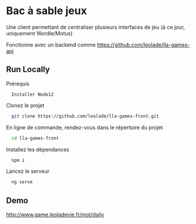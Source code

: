 
# Bac à sable jeux

Une client permettant de centraliser plusieurs interfaces de jeu (à ce jour, uniquement Wordle/Motus)

Fonctionne avec un backend comme https://github.com/leolade/lla-games-api
## Run Locally

Prérequis
```
  Installer Node12 
 ```

Clonez le projet

```bash
  git clone https://github.com/leolade/lla-games-front.git
```

En ligne de commande, rendez-vous dans le répertoire du projet

```bash
  cd lla-games-front
```

Installez les dépendances

```bash
  npm i
```

Lancez le serveur
```bash
  ng serve
```

## Demo
http://www.game.leoladevie.fr/mot/daily

